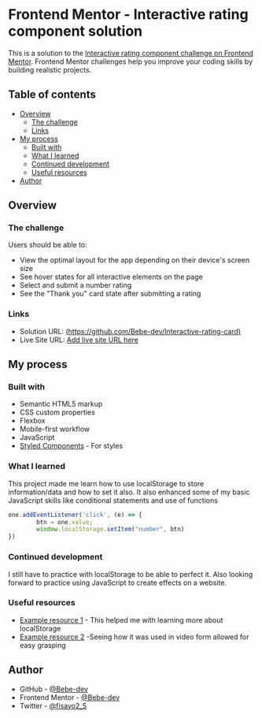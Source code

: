 # Frontend Mentor - Interactive rating component solution

This is a solution to the [Interactive rating component challenge on Frontend Mentor](https://www.frontendmentor.io/challenges/interactive-rating-component-koxpeBUmI). Frontend Mentor challenges help you improve your coding skills by building realistic projects. 

## Table of contents

- [Overview](#overview)
  - [The challenge](#the-challenge)
  - [Links](#links)
- [My process](#my-process)
  - [Built with](#built-with)
  - [What I learned](#what-i-learned)
  - [Continued development](#continued-development)
  - [Useful resources](#useful-resources)
- [Author](#author)

## Overview

### The challenge

Users should be able to:

- View the optimal layout for the app depending on their device's screen size
- See hover states for all interactive elements on the page
- Select and submit a number rating
- See the "Thank you" card state after submitting a rating


### Links

- Solution URL: [(https://github.com/Bebe-dev/Interactive-rating-card)](https://github.com/Bebe-dev/Interactive-rating-card)
- Live Site URL: [Add live site URL here](https://your-live-site-url.com)

## My process

### Built with

- Semantic HTML5 markup
- CSS custom properties
- Flexbox
- Mobile-first workflow
- JavaScript
- [Styled Components](https://styled-components.com/) - For styles



### What I learned

This project made me learn how to use localStorage to store information/data and how to set it also. It also enhanced some of my basic JavaScript skills like conditional statements and use of functions


```js
one.addEventListener('click', (e) => {
        btn = one.value;
        window.localStorage.setItem("number", btn)
})
```

### Continued development

I still have to practice with localStorage to be able to perfect it. Also looking forward to practice using JavaScript to create effects on a website.


### Useful resources

- [Example resource 1](https://w3schools.com) - This helped me with learning more about localStorage
- [Example resource 2](YouTube) -Seeing how it was used in video form allowed for easy grasping


## Author

- GitHub - [@Bebe-dev](https://github.com/Bebe-dev)
- Frontend Mentor - [@Bebe-dev](https://www.frontendmentor.io/profile/Bebe-dev)
- Twitter - [@fisayo2_5](https://www.twitter.com/fisayo2_5)
